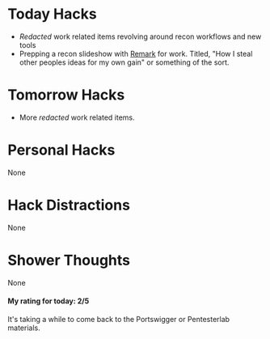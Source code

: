 # Today Hacks
- *Redacted* work related items revolving around recon workflows and new tools
- Prepping a recon slideshow with [Remark](https://github.com/gnab/remark) for work. Titled, "How I steal other peoples ideas for my own gain" or something of the sort.

# Tomorrow Hacks
- More *redacted* work related items.

# Personal Hacks
None

# Hack Distractions
None

# Shower Thoughts
None

#### My rating for today: 2/5
It's taking a while to come back to the Portswigger or Pentesterlab materials.
